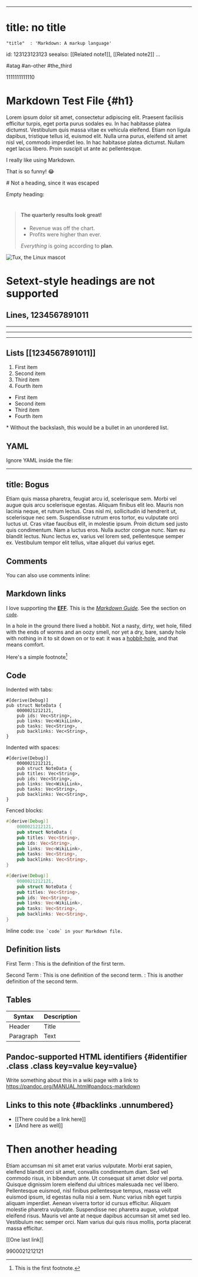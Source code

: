 ﻿
---
# title: no title
	"title"  : 'Markdown: A markup language'
id: 123123123123
seealso: [[Related note1]], [[Related note2]]
...

#atag #an-other #the_third

1111111111110

# Markdown Test File {#h1}

Lorem ipsum dolor sit amet, consectetur adipiscing elit. Praesent facilisis efficitur turpis, eget porta purus sodales eu. In hac habitasse platea dictumst. Vestibulum quis massa vitae ex vehicula eleifend. Etiam non ligula dapibus, tristique tellus id, euismod elit. Nulla urna purus, eleifend sit amet nisl vel, commodo imperdiet leo. In hac habitasse platea dictumst. Nullam eget lacus libero. Proin suscipit ut ante ac pellentesque.

<p>I really like using Markdown.</p>

That is so funny! 😂

\# Not a heading, since it was escaped

Empty heading:

#

> #### The quarterly results look great!
>
> - Revenue was off the chart.
> - Profits were higher than ever.
>
>  *Everything* is going according to **plan**.

![Tux, the Linux mascot](/assets/images/tux.png)

Setext-style headings are not supported
===================================

## Lines, 1234567891011

___

---

***

## Lists [[1234567891011]]

1. First item
2. Second item
3. Third item
4. Fourth item

+ First item
+ Second item
+ Third item
+ Fourth item

\* Without the backslash, this would be a bullet in an unordered list.

## YAML

Ignore YAML inside the file:

---
title: Bogus
---

Etiam quis massa pharetra, feugiat arcu id, scelerisque sem. Morbi vel augue quis arcu scelerisque egestas. Aliquam finibus elit leo. Mauris non lacinia neque, et rutrum lectus. Cras nisl mi, sollicitudin id hendrerit ut, scelerisque nec sem. Suspendisse rutrum eros tortor, eu vulputate orci luctus ut. Cras vitae faucibus elit, in molestie ipsum. Proin dictum sed justo quis condimentum. Nam a luctus eros. Nulla auctor congue nunc. Nam eu blandit lectus. Nunc lectus ex, varius vel lorem sed, pellentesque semper ex. Vestibulum tempor elit tellus, vitae aliquet dui varius eget.

## Comments

<!--Let me comment this:
# This is a heading inside a comment
And some text as well-->

You can also use comments inline: <!-- [[should this count as a link]]? ID Should count: 1212121212121 -->

## Markdown links

I love supporting the **[EFF](https://eff.org)**.
This is the *[Markdown Guide](https://www.markdownguide.org)*.
See the section on [`code`](#code).

In a hole in the ground there lived a hobbit. Not a nasty, dirty, wet hole, filled with the ends
of worms and an oozy smell, nor yet a dry, bare, sandy hole with nothing in it to sit down on or to
eat: it was a [hobbit-hole][1], and that means comfort.

[1]: <https://en.wikipedia.org/wiki/Hobbit#Lifestyle> "Hobbit lifestyles"

Here's a simple footnote[^1]

[^1]: This is the first footnote.

## Code

Indented with tabs:

	#[derive(Debug)]
	pub struct NoteData {
		0000021212121,
		pub ids: Vec<String>,
		pub links: Vec<WikiLink>,
		pub tasks: Vec<String>,
		pub backlinks: Vec<String>,
	}

Indented with spaces:

    #[derive(Debug)]
        0000021212121,
        pub struct NoteData {
        pub titles: Vec<String>,
        pub ids: Vec<String>,
        pub links: Vec<WikiLink>,
        pub tasks: Vec<String>,
        pub backlinks: Vec<String>,
    }

Fenced blocks:

```rust
#[derive(Debug)]
	0000021212121,
	pub struct NoteData {
	pub titles: Vec<String>,
	pub ids: Vec<String>,
	pub links: Vec<WikiLink>,
	pub tasks: Vec<String>,
	pub backlinks: Vec<String>,
}
```

~~~rust
#[derive(Debug)]
	0000021212121,
	pub struct NoteData {
	pub titles: Vec<String>,
	pub ids: Vec<String>,
	pub links: Vec<WikiLink>,
	pub tasks: Vec<String>,
	pub backlinks: Vec<String>,
}
~~~

Inline code: ``Use `code` in your Markdown file.``

## Definition lists

First Term
: This is the definition of the first term.

Second Term
: This is one definition of the second term.
: This is another definition of the second term.

## Tables

| Syntax      | Description |
| ----------- | ----------- |
| Header      | Title       |
| Paragraph   | Text        |

## Pandoc-supported HTML identifiers {#identifier .class .class key=value key=value}

Write something about this in a wiki page with a link to https://pandoc.org/MANUAL.html#pandocs-markdown

## Links to this note {#backlinks .unnumbered}

- [[There could be a link here]]
- [[And here as well]]

<!-- Should this be allowed? -->

# Then another heading

Etiam accumsan mi sit amet erat varius vulputate. Morbi erat sapien, eleifend blandit orci sit amet, convallis condimentum diam. Sed vel commodo risus, in bibendum ante. Ut consequat sit amet dolor vel porta. Quisque dignissim lorem eleifend dui ultrices malesuada nec vel libero. Pellentesque euismod, nisl finibus pellentesque tempus, massa velit euismod ipsum, id egestas nulla nisi a sem. Nunc varius nibh eget turpis aliquam imperdiet. Aenean viverra tortor id cursus efficitur. Aliquam molestie pharetra vulputate. Suspendisse nec pharetra augue, volutpat eleifend risus. Mauris vel ante at neque dapibus accumsan sit amet sed leo. Vestibulum nec semper orci. Nam varius dui quis risus mollis, porta placerat massa efficitur.

[[One last link]]

9900021212121